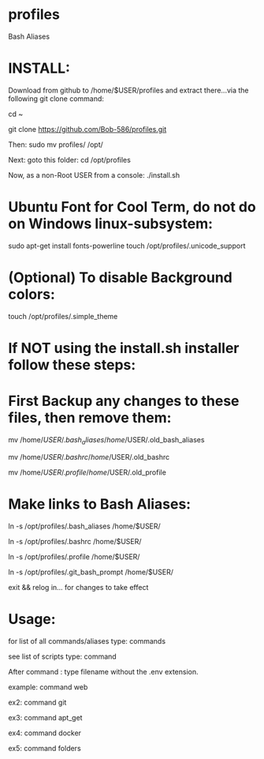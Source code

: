 # profiles
Bash Aliases

# INSTALL:
Download from github to /home/$USER/profiles and extract there...via the following git clone command:

cd ~

git clone https://github.com/Bob-586/profiles.git

Then: sudo mv profiles/ /opt/

Next: goto this folder: cd /opt/profiles

Now, as a non-Root USER from a console: ./install.sh

# Ubuntu Font for Cool Term, do not do on Windows linux-subsystem:
sudo apt-get install fonts-powerline
touch /opt/profiles/.unicode_support

# (Optional) To disable Background colors:
touch /opt/profiles/.simple_theme

# If NOT using the install.sh installer follow these steps:

# First Backup any changes to these files, then remove them:

mv /home/$USER/.bash_aliases /home/$USER/.old_bash_aliases

mv /home/$USER/.bashrc /home/$USER/.old_bashrc

mv /home/$USER/.profile /home/$USER/.old_profile

# Make links to Bash Aliases:

ln -s /opt/profiles/.bash_aliases /home/$USER/

ln -s /opt/profiles/.bashrc /home/$USER/

ln -s /opt/profiles/.profile /home/$USER/

ln -s /opt/profiles/.git_bash_prompt /home/$USER/

exit && relog in... for changes to take effect

# Usage:

for list of all commands/aliases type: commands

see list of scripts type: command

After command : type filename without the .env extension.

example: command web

ex2: command git

ex3: command apt_get

ex4: command docker

ex5: command folders
